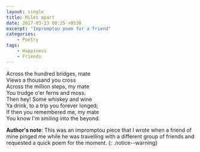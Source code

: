 ```yaml
---
layout: single
title: Miles apart
date: 2017-03-13 00:25 +0530
excerpt: "Impromptou poem for a friend"
categories:
    - Poetry
tags:
    - Happiness
    - Friends
---
```


Across the hundred bridges, mate  
Views a thousand you cross  
Across the million steps, my mate  
You trudge o'er ferns and moss.  
Then hey! Some whiskey and wine  
Ya drink, to a trip you forever longed;  
If then you remembered me, my mate  
You know I'm smiling into the beyond.

**Author's note**: This was an impromptou piece that I wrote when a friend of mine pinged me while he was travelling with a different group of friends and requested a quick poem for the moment.
{: .notice--warning}

